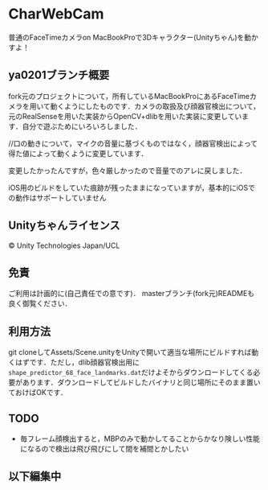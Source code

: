 # CharWebCam
普通のFaceTimeカメラon MacBookProで3Dキャラクター(Unityちゃん)を動かすよ！

## ya0201ブランチ概要
fork元のプロジェクトについて，所有しているMacBookProにあるFaceTimeカメラを用いて動くようにしたものです．カメラの取扱及び顔器官検出について，元のRealSenseを用いた実装からOpenCV+dlibを用いた実装に変更しています．自分で遊ぶためにいろいろしました．

//口の動きについて，マイクの音量に基づくものではなく，顔器官検出によって得た値によって動くように変更しています．

変更したかったんですが，色々厳しかったので音量でのアレに戻しました．

iOS用のビルドをしていた痕跡が残ったままになっていますが，基本的にiOSでの動作はサポートしていません

## Unityちゃんライセンス
© Unity Technologies Japan/UCL

## 免責
ご利用は計画的に(自己責任での意です)．
masterブランチ(fork元)READMEも良く御覧ください．

## 利用方法
git cloneしてAssets/Scene.unityをUnityで開いて適当な場所にビルドすれば動くはずです．ただし，dlib顔器官検出用に`shape_predictor_68_face_landmarks.dat`だけよそからダウンロードしてくる必要があります．ダウンロードしてビルドしたバイナリと同じ場所にそのまま置いておけばOKです．

## TODO
- 毎フレーム顔検出すると，MBPのみで動かしてることからかなり険しい性能になるので検出は飛び飛びにして間を補間とかしたい

## 以下編集中
